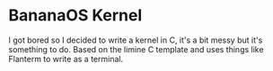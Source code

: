 # BananaOS Kernel
I got bored so I decided to write a kernel in C, it's a bit messy but it's something to do.
Based on the limine C template and uses things like Flanterm to write as a terminal.